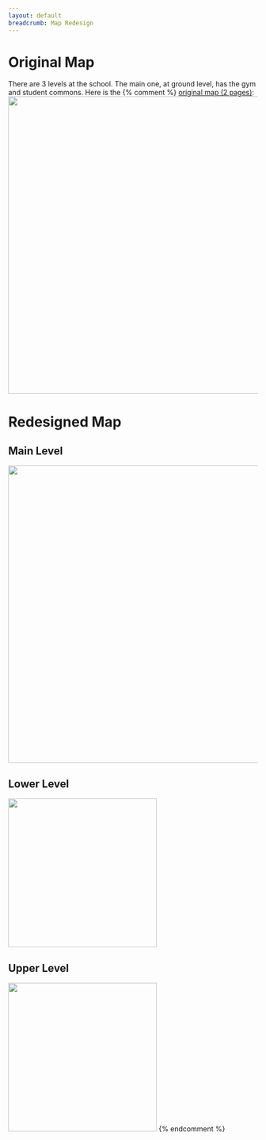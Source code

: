```yaml
---
layout: default
breadcrumb: Map Redesign
---
```

# Original Map

  There are 3 levels at the school.  The main one, at ground level, has the gym and student commons.
			Here is the 
		{% comment %}
		<a href="/~hepting/assets/pdfs/teaching/lutherHS_map.pdf">original map (2 pages)</a>:
			<img src="/~hepting/assets/pdfs/teaching/lutherHS_map.pdf" width="600" />
		</p>
		<h1>Redesigned Map</h1>
		<h2>Main Level</h2>
		<img src="/~hepting/assets/images/teaching/LCHS-main.png" width="600" /><br />
		<h2>Lower Level</h2>
		<img src="/~hepting/assets/images/teaching/LCHS-lower.png" width="300" />
		<h2>Upper Level</h2>
		<img src="/~hepting/assets/images/teaching/LCHS-upper.png" width="300" />
{% endcomment %}
